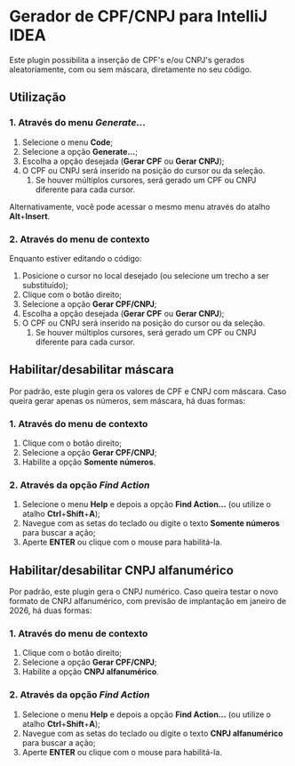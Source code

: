 # Gerador de CPF/CNPJ para IntelliJ IDEA

Este plugin possibilita a inserção de CPF's e/ou CNPJ's gerados aleatoriamente, com ou sem máscara, diretamente no seu código.

## Utilização

### 1. Através do menu **_Generate_...**

1. Selecione o menu **Code**;
2. Selecione a opção **Generate...**;
3. Escolha a opção desejada (**Gerar CPF** ou **Gerar CNPJ**);
4. O CPF ou CNPJ será inserido na posição do cursor ou da seleção.
   1. Se houver múltiplos cursores, será gerado um CPF ou CNPJ diferente para cada cursor.

Alternativamente, você pode acessar o mesmo menu através do atalho **Alt**+**Insert**.

### 2. Através do menu de contexto

Enquanto estiver editando o código:

1. Posicione o cursor no local desejado (ou selecione um trecho a ser substituído);
2. Clique com o botão direito;
3. Selecione a opção **Gerar CPF/CNPJ**;
4. Escolha a opção desejada (**Gerar CPF** ou **Gerar CNPJ**);
5. O CPF ou CNPJ será inserido na posição do cursor ou da seleção.
   1. Se houver múltiplos cursores, será gerado um CPF ou CNPJ diferente para cada cursor.

## Habilitar/desabilitar máscara

Por padrão, este plugin gera os valores de CPF e CNPJ com máscara. Caso queira gerar apenas os números, sem máscara, há duas formas:

### 1. Através do menu de contexto

1. Clique com o botão direito;
2. Selecione a opção **Gerar CPF/CNPJ**;
3. Habilite a opção **Somente números**.

### 2. Através da opção **_Find Action_**

1. Selecione o menu **Help** e depois a opção **Find Action...** (ou utilize o atalho **Ctrl**+**Shift**+**A**);
2. Navegue com as setas do teclado ou digite o texto **Somente números** para buscar a ação;
3. Aperte **ENTER** ou clique com o mouse para habilitá-la.

## Habilitar/desabilitar CNPJ alfanumérico

Por padrão, este plugin gera o CNPJ numérico. Caso queira testar o novo formato de CNPJ alfanumérico, com previsão de implantação em janeiro de 2026, há duas formas:

### 1. Através do menu de contexto

1. Clique com o botão direito;
2. Selecione a opção **Gerar CPF/CNPJ**;
3. Habilite a opção **CNPJ alfanumérico**.

### 2. Através da opção **_Find Action_**

1. Selecione o menu **Help** e depois a opção **Find Action...** (ou utilize o atalho **Ctrl**+**Shift**+**A**);
2. Navegue com as setas do teclado ou digite o texto **CNPJ alfanumérico** para buscar a ação;
3. Aperte **ENTER** ou clique com o mouse para habilitá-la.